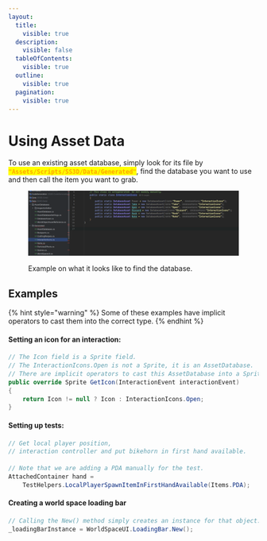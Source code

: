 ```yaml
---
layout:
  title:
    visible: true
  description:
    visible: false
  tableOfContents:
    visible: true
  outline:
    visible: true
  pagination:
    visible: true
---
```


# Using Asset Data

To use an existing asset database, simply look for its file by <mark style="color:orange;">**`"Assets/Scripts/SS3D/Data/Generated"`**</mark>, find the database you want to use and then call the item you want to grab.

<figure><img src="../.gitbook/assets/image (56).png" alt=""><figcaption><p>Example on what it looks like to find the database.</p></figcaption></figure>

## Examples

{% hint style="warning" %}
Some of these examples have implicit operators to cast them into the correct type.
{% endhint %}

#### Setting an icon for an interaction:

```csharp
// The Icon field is a Sprite field.
// The InteractionIcons.Open is not a Sprite, it is an AssetDatabase.
// There are implicit operators to cast this AssetDatabase into a Sprite.
public override Sprite GetIcon(InteractionEvent interactionEvent)
{
    return Icon != null ? Icon : InteractionIcons.Open;
}
```

#### Setting up tests:

```csharp
// Get local player position, 
// interaction controller and put bikehorn in first hand available.

// Note that we are adding a PDA manually for the test.
AttachedContainer hand = 
    TestHelpers.LocalPlayerSpawnItemInFirstHandAvailable(Items.PDA);
```

#### Creating a world space loading bar

```csharp
// Calling the New() method simply creates an instance for that object.
_loadingBarInstance = WorldSpaceUI.LoadingBar.New();
```
